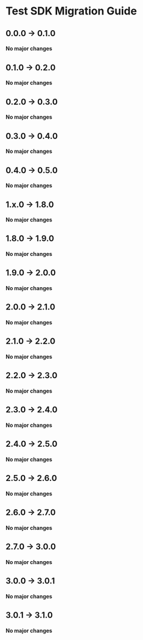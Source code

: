 # Test SDK Migration Guide
## 0.0.0 -> 0.1.0
#### No major changes

## 0.1.0 -> 0.2.0
#### No major changes

## 0.2.0 -> 0.3.0
#### No major changes

## 0.3.0 -> 0.4.0
#### No major changes

## 0.4.0 -> 0.5.0
#### No major changes

## 1.x.0 -> 1.8.0
#### No major changes

## 1.8.0 -> 1.9.0
#### No major changes

## 1.9.0 -> 2.0.0
#### No major changes

## 2.0.0 -> 2.1.0
#### No major changes

## 2.1.0 -> 2.2.0
#### No major changes

## 2.2.0 -> 2.3.0
#### No major changes

## 2.3.0 -> 2.4.0
#### No major changes

## 2.4.0 -> 2.5.0
#### No major changes

## 2.5.0 -> 2.6.0
#### No major changes

## 2.6.0 -> 2.7.0
#### No major changes

## 2.7.0 -> 3.0.0
#### No major changes

## 3.0.0 -> 3.0.1
#### No major changes

## 3.0.1 -> 3.1.0
#### No major changes
